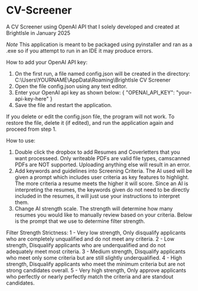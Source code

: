 # CV-Screener
A CV Screener using OpenAI API that I solely developed and created at BrightIsle in January 2025

*Note* This application is meant to be packaged using pyinstaller and ran as a .exe so if you attempt to run in an IDE it may produce errors.

How to add your OpenAI API key:
1. On the first run, a file named config.json will be created in the directory: C:\Users\YOURNAME\AppData\Roaming\BrightIsle CV Screener
2. Open the file config.json using any text editor.
3. Enter your OpenAI api key as shown below:
{
    "OPENAI_API_KEY": "your-api-key-here"
}
4. Save the file and restart the application.

If you delete or edit the config.json file, the program will not work. To restore the file, delete it (if edited), and run the application again and proceed from step 1. 



How to use:
1. Double click the dropbox to add Resumes and Coverletters that you want processeed. Only writeable PDFs are valid file types, camscanned PDFs are NOT supported. Uploading anything else will result in an error.
2. Add keywords and guidelines into Screening Criteria. The AI used will be given a prompt which includes user criteria as key features to highlight. The more criteria a resume meets
the higher it will score. Since an AI is interpreting the resumes, the keywords given do not need to be directly included in the resumes, it will just use your instructions to interpret them.
3. Change AI strength scale. The strength will determine how many resumes you would like to manually review based on your criteria. Below is the prompt that we use to determine filter strength.


Filter Strength Strictness:
1 - Very low strength, Only disqualify applicants who are completely unqualified and do not meet any criteria.
2 - Low strength, Disqualify applicants who are underqualified and do not adequately meet most criteria.
3 - Medium strength, Disqualify applicants who meet only some criteria but are still slightly underqualified.
4 - High strength, Disqualify applicants who meet the minimum criteria but are not strong candidates overall.
5 - Very high strength, Only approve applicants who perfectly or nearly perfectly match the criteria and are standout candidates.
